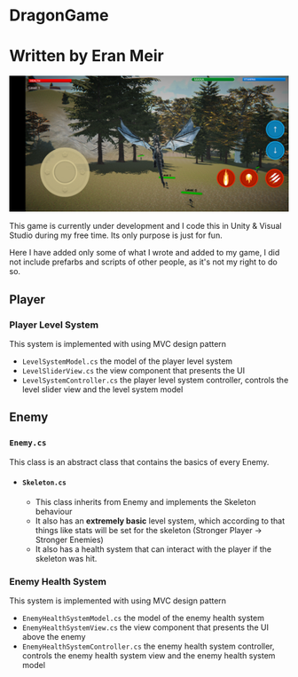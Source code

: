 # DragonGame
# Written by Eran Meir

![alt text](https://github.com/Eran-Meir/DragonGame/blob/main/Dragon%20Demo.png)

This game is currently under development and I code this in Unity & Visual Studio during my free time.
Its only purpose is just for fun.

Here I have added only some of what I wrote and added to my game, I did not include prefarbs and scripts of other people, as it's not my right to do so.

## Player
### Player Level System
This system is implemented with using MVC design pattern
- ```LevelSystemModel.cs``` the model of the player level system
- ```LevelSliderView.cs``` the view component that presents the UI
- ```LevelSystemController.cs``` the player level system controller, controls the level slider view and the level system model

## Enemy
### ```Enemy.cs```
This class is an abstract class that contains the basics of every Enemy.
- #### ```Skeleton.cs```
  - This class inherits from Enemy and implements the Skeleton behaviour
  - It also has an **extremely basic** level system, which according to that things like stats will be set for the skeleton (Stronger Player -> Stronger Enemies)
  - It also has a health system that can interact with the player if the skeleton was hit.

### Enemy Health System
This system is implemented with using MVC design pattern
- ```EnemyHealthSystemModel.cs``` the model of the enemy health system
- ```EnemyHealthSystemView.cs``` the view component that presents the UI above the enemy
- ```EnemyHealthSystemController.cs``` the enemy health system controller, controls the enemy health system view and the enemy health system model
